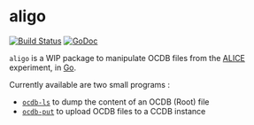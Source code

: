 # aligo

[![Build Status](https://travis-ci.org/alice-go/aligo.svg?branch=master)](https://travis-ci.org/alice-go/aligo) [![GoDoc](https://godoc.org/github.com/alice-go/aligo?status.svg)](https://godoc.org/github.com/alice-go/aligo)

`aligo` is a WIP package to manipulate OCDB files from the [ALICE](https://aliceinfo.cern.ch) experiment, in [Go](https://golang.org).

Currently available are two small programs :

- [`ocdb-ls`](cmd/ocdb-ls) to dump the content of an OCDB (Root) file
- [`ocdb-put`](cmd/ocdb-put) to upload OCDB files to a CCDB instance
